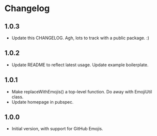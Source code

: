 # Changelog

## 1.0.3

- Update this CHANGELOG. Agh, lots to track with a public package. :)

## 1.0.2

- Update README to reflect latest usage. Update example boilerplate.

## 1.0.1

- Make replaceWithEmojis() a top-level function. Do away with EmojiUtil class.
- Update homepage in pubspec.

## 1.0.0

- Initial version, with support for GitHub Emojis.
